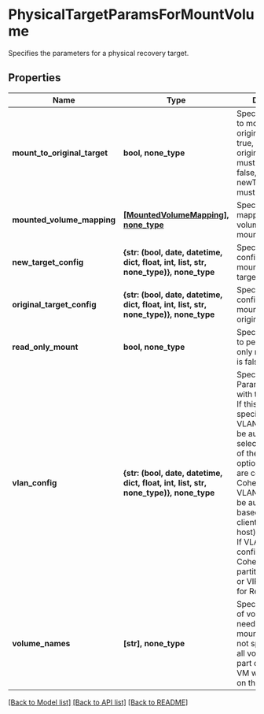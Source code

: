 # PhysicalTargetParamsForMountVolume

Specifies the parameters for a physical recovery target.

## Properties
Name | Type | Description | Notes
------------ | ------------- | ------------- | -------------
**mount_to_original_target** | **bool, none_type** | Specifies whether to mount to the original target. If true, originalTargetConfig must be specified. If false, newTargetConfig must be specified. | 
**mounted_volume_mapping** | [**[MountedVolumeMapping], none_type**](MountedVolumeMapping.md) | Specifies the mapping of original volumes and mounted volumes | [optional] [readonly] 
**new_target_config** | **{str: (bool, date, datetime, dict, float, int, list, str, none_type)}, none_type** | Specifies the configuration for mounting to a new target. | [optional] 
**original_target_config** | **{str: (bool, date, datetime, dict, float, int, list, str, none_type)}, none_type** | Specifies the configuration for mounting to the original target. | [optional] 
**read_only_mount** | **bool, none_type** | Specifies whether to perform a read-only mount. Default is false. | [optional] 
**vlan_config** | **{str: (bool, date, datetime, dict, float, int, list, str, none_type)}, none_type** | Specifies VLAN Params associated with the recovered. If this is not specified, then the VLAN settings will be automatically selected from one of the below options: a. If VLANs are configured on Cohesity, then the VLAN host/VIP will be automatically based on the client&#39;s (e.g. ESXI host) IP address. b. If VLANs are not configured on Cohesity, then the partition hostname or VIPs will be used for Recovery. | [optional] 
**volume_names** | **[str], none_type** | Specifies the names of volumes that need to be mounted. If this is not specified then all volumes that are part of the source VM will be mounted on the target VM. | [optional] 

[[Back to Model list]](../README.md#documentation-for-models) [[Back to API list]](../README.md#documentation-for-api-endpoints) [[Back to README]](../README.md)


